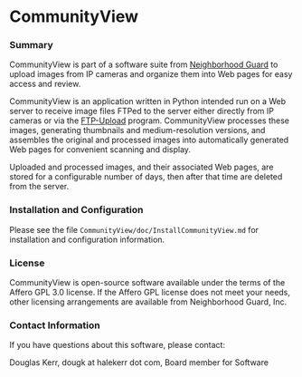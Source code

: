 # CommunityView #

### Summary ###

CommunityView is part of a software suite from [Neighborhood Guard](http://neighborhoodguard.org) to upload images from IP cameras and organize them into Web pages for easy access and review.

CommunityView is an application written in Python intended run on a 
Web server to receive image files FTPed to the server either directly from IP cameras or via the [FTP-Upload](https://github.com/NeighborhoodGuard/ftp_upload) program.  CommunityView processes these images, generating thumbnails and medium-resolution versions, and assembles the original and processed images into automatically generated Web pages for convenient scanning and display.

Uploaded and processed images, and their associated Web pages, are stored for a configurable number of days, then after that time are deleted from the server.


### Installation and Configuration ###
Please see the file `CommunityView/doc/InstallCommunityView.md` for installation and configuration information.

### License ###

CommunityView is open-source software available under the terms of the Affero GPL 3.0 license.  If the Affero GPL license does not meet your needs, other licensing arrangements are available from Neighborhood Guard, Inc.

### Contact Information ###
If you have questions about this software, please contact:

Douglas Kerr, dougk at halekerr dot com, Board member for Software
